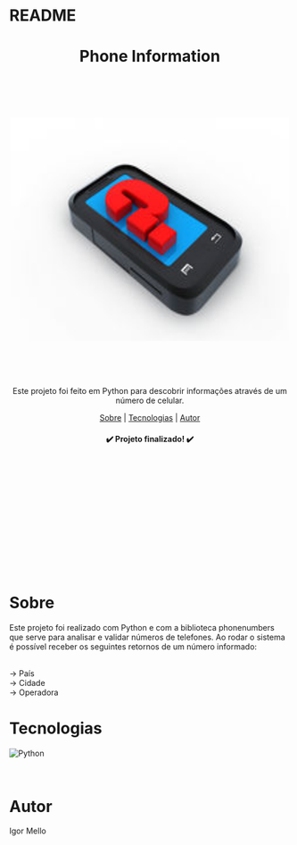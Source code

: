 # README

<h1 align="center">Phone Information</h1><br><br><br>

<h3 align="center">
  <img src="img-readme/teléfono-elegante-con-el-signo-de-interrogación-38043302.jpg" style="width: 500px; height: 400px; align-items: center; justify-content: center; margin: auto; display: block;">
</h3><br><br><br>

<p align="center">Este projeto foi feito em Python para descobrir informações através de um número de celular.</p>

<p align="center">
        <a href="#sobre">Sobre</a> |
        <a href="#tecnologias">Tecnologias</a> |
        <a href="#autor">Autor</a> 
</p>

<h4 align="center">✔️ Projeto finalizado! ✔️</h4><br><br><br><br><br><br><br><br><br><br><br><br>

# Sobre
<p>Este projeto foi realizado com Python e com a biblioteca phonenumbers que serve para analisar e validar números de telefones. Ao rodar o sistema é possível receber os seguintes retornos de um número informado:</p><br>
→ País<br>
→ Cidade<br>
→ Operadora
<br>

# Tecnologias
![Python](https://img.shields.io/badge/python-3670A0?style=for-the-badge&logo=python&logoColor=ffdd54)
  
<br>

# Autor
<p>Igor Mello</p>

